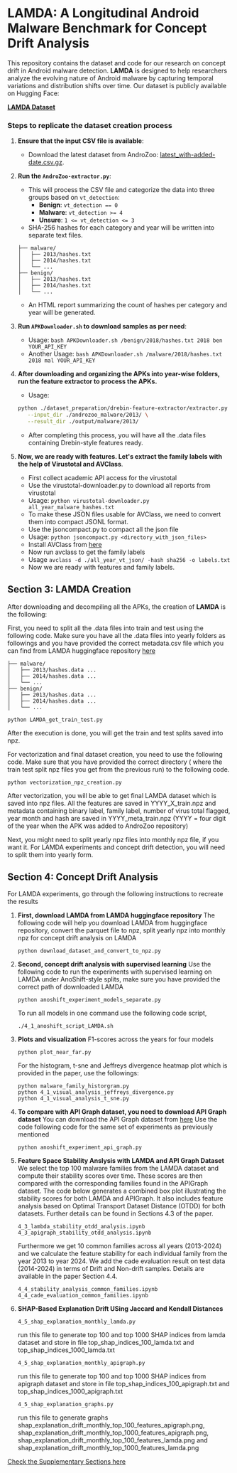 # LAMDA: A Longitudinal Android Malware Benchmark for Concept Drift Analysis
This repository contains the dataset and code for our research on concept drift in Android malware detection. **LAMDA** is designed to help researchers analyze the evolving nature of Android malware by capturing temporal variations and distribution shifts over time.
Our dataset is publicly available on Hugging Face:

[**LAMDA Dataset**](https://huggingface.co/datasets/IQSeC-Lab/LAMDA)

### Steps to replicate the dataset creation process
1. **Ensure that the input CSV file is available**:
   - Download the latest dataset from AndroZoo: [latest_with-added-date.csv.gz](https://androzoo.uni.lu/static/lists/latest_with-added-date.csv.gz).

2. **Run the `AndroZoo-extractor.py`**:
   - This will process the CSV file and categorize the data into three groups based on `vt_detection`:
     - **Benign**: `vt_detection == 0`
     - **Malware**: `vt_detection >= 4`
     - **Unsure**: `1 <= vt_detection <= 3`
   - SHA-256 hashes for each category and year will be written into separate text files.
   ```
   ├── malware/
   │   ├── 2013/hashes.txt
   │   ├── 2014/hashes.txt
   │   └── ...
   ├── benign/
   │   ├── 2013/hashes.txt
   │   ├── 2014/hashes.txt
   │   └── ...
   ```
   - An HTML report summarizing the count of hashes per category and year will be generated.
3. **Run `APKDownloader.sh` to download samples as per need**:
	- Usage: `bash APKDownloader.sh /benign/2018/hashes.txt 2018 ben YOUR_API_KEY`
   - Another Usage: `bash APKDownloader.sh /malware/2018/hashes.txt 2018 mal YOUR_API_KEY`
4. **After downloading and organizing the APKs into year-wise folders, run the feature extractor to process the APKs.**
   - Usage: 
   ```bash
   python ./dataset_preparation/drebin-feature-extractor/extractor.py \
      --input_dir ./androzoo_malware/2013/ \
      --result_dir ./output/malware/2013/
   ```
   - After completing this process, you will have all the .data files containing Drebin-style features ready.
5. **Now, we are ready with features. Let's extract the family labels with the help of Virustotal and AVClass**.
   - First collect academic API access for the virustotal
   - Use the virustotal-downloader.py to download all reports from virustotal
   - Usage: `python virustotal-downloader.py all_year_malware_hashes.txt`
   - To make these JSON files usable for AVClass, we need to convert them into compact JSONL format.
   - Use the jsoncompact.py to compact all the json file
   - Usage: `python jsoncompact.py <directory_with_json_files>`
   - Install AVClass from [here](https://github.com/malicialab/avclass.git)
   - Now run avclass to get the family labels
   - Usage `avclass -d ./all_year_vt_json/ -hash sha256 -o labels.txt`
   - Now we are ready with features and family labels.

## Section 3: LAMDA Creation
After downloading and decompiling all the APKs, the creation of **LAMDA** is the following:

First, you need to split all the .data files into train and test using the following code. Make sure you have all the .data files into yearly folders as followings and you have provided the correct metadata.csv file which you can find from LAMDA huggingface repository [here](https://huggingface.co/datasets/IQSeC-Lab/LAMDA/tree/main)
   ```
   ├── malware/
   │   ├── 2013/hashes.data ...
   │   ├── 2014/hashes.data ...
   │   └── ...
   ├── benign/
   │   ├── 2013/hashes.data ...
   │   ├── 2014/hashes.data ...
   │   └── ...
   ```

   ```
   python LAMDA_get_train_test.py
   ```
   After the execution is done, you will get the train and test splits saved into npz.

For vectorization and final dataset creation, you need to use the following code. Make sure that you have provided the correct directory ( where the train test split npz files you get from the previous run) to the following code.
   ```
   python vectorization_npz_creation.py
   ```

After vectorization, you will be able to get final LAMDA dataset which is saved into npz files. All the features are saved in YYYY_X_train.npz and metadata containing binary label, family label, number of virus total flagged, year month and hash are saved in YYYY_meta_train.npz (YYYY = four digit of the year when the APK was added to AndroZoo repository) 

Next, you might need to split yearly npz files into monthly npz file, if you want it. For LAMDA experiments and concept drift detection, you will need to split them into yearly form.  



## Section 4: Concept Drift Analysis
For LAMDA experiments, go through the following instructions to recreate the results

1. **First, download LAMDA from LAMDA huggingface repository**
   The following code will help you download LAMDA from huggingface repository, convert the parquet file to npz, split yearly npz into monthly npz for concept drift analysis on LAMDA
   ```
   python download_dataset_and_convert_to_npz.py
   ```

2. **Second, concept drift analysis with supervised learning**
   Use the following code to run the experiments with supervised learning on LAMDA under AnoShift-style splits, make sure you have provided the correct path of downloaded LAMDA

   ```
   python anoshift_experiment_models_separate.py
   ```
   To run all models in one command use the following code script,
   ```
   ./4_1_anoshift_script_LAMDA.sh
   ```

3. **Plots and visualization**
   F1-scores across the years for four models
   ```
   python plot_near_far.py
   ```
   For the histogram, t-sne and Jeffreys divergence heatmap plot which is provided in the paper, use the followings:
   ```
   python malware_family_historgram.py
   python 4_1_visual_analysis_jeffreys_divergence.py
   python 4_1_visual_analysis_t_sne.py
   ```

4. **To compare with API Graph dataset, you need to download API Graph dataset**
   You can download the API Graph dataset from [here](https://drive.google.com/file/d/1O0upEcTolGyyvasCPkZFY86FNclk29XO/view)
   Use the code following code for the same set of experiments as previously mentioned
   ```
   python anoshift_experiment_api_graph.py
   ```
   

5. **Feature Space Stability Anslysis with LAMDA and API Graph Dataset**
   We select the top 100 malware families from the LAMDA dataset and compute their stability scores over time. These scores are then compared with the corresponding families found in the APIGraph dataset. The code below generates a combined box plot illustrating the stability scores for both LAMDA and APIGraph. It also includes feature analysis based on Optimal Transport Dataset Distance (OTDD) for both datasets. Further details can be found in Sections 4.3 of the paper.
   ```
   4_3_lambda_stability_otdd_analysis.ipynb
   4_3_apigraph_stability_otdd_analysis.ipynb
   ```

   Furthermore we get 10 common families across all years (2013-2024) and we calculate the feature stability for each individual family from the year 2013 to year 2024. We add the cade evaluation result on test data (2014-2024) in terms of Drift and Non-drift samples. Details are available in the paper Section 4.4. 

   ```
   4_4_stability_analysis_common_families.ipynb
   4_4_cade_evaluation_common_families.ipynb
   ```

5. **SHAP-Based Explanation Drift USing Jaccard and Kendall Distances**
   ```
   4_5_shap_explanation_monthly_lamda.py
   ```
   run this file to generate top 100 and top 1000 SHAP indices from lamda dataset and store in file top_shap_indices_100_lamda.txt and top_shap_indices_1000_lamda.txt
   ```
   4_5_shap_explanation_monthly_apigraph.py
   ```
   run this file to generate top 100 and top 1000 SHAP indices from apigraph dataset and store in file top_shap_indices_100_apigraph.txt and top_shap_indices_1000_apigraph.txt
   ```
   4_5_shap_explanation_graphs.py 
   ```
   run this file to generate graphs shap_explanation_drift_monthly_top_100_features_apigraph.png, shap_explanation_drift_monthly_top_1000_features_apigraph.png, shap_explanation_drift_monthly_top_100_features_lamda.png and shap_explanation_drift_monthly_top_1000_features_lamda.png

[Check the Supplementary Sections here](https://github.com/IQSeC-Lab/LAMDA/tree/main/code/Supplementary_material)
